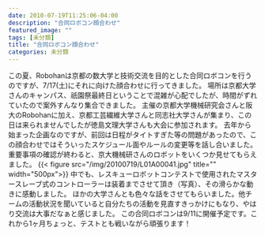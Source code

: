 ```yaml
---
date: 2010-07-19T11:25:06-04:00
description: "合同ロボコン顔合わせ"
featured_image: ""
tags: [未分類]
title: "合同ロボコン顔合わせ"
categories: 未分類
---
```


この夏、Robohanは京都の数大学と技術交流を目的とした合同ロボコンを行うのですが、7/17(土)にそれに向けた顔合わせに行ってきました。
場所は京都大学さんのキャンパス、祇園祭最終日ということで混雑が心配でしたが、時間がずれていたので案外すんなり集合できました。
主催の京都大学機械研究会さんと阪大のRobohanに加え、京都工芸繊維大学さんと同志社大学さんが集まり、この日は来られませんでしたが徳島文理大学さんも大会に参加されます。
去年から始まった企画なのですが、前回は日程がタイトすぎた等の問題があったので、この顔合わせではそういったスケジュール面やルールの変更等を話し合いました。
重要事項の確認が終わると、京大機械研さんのロボットをいくつか見せてもらえました。
{{< figure src="/img/20100719/L01A00041.jpg" title="" width="500px">}}
中でも、レスキューロボットコンテストで使用されたマスタースレーブ式のコントローラーは装着までさせて頂き（写真）、その滑らかな動きに感動しました。
ほかの大学さんとも色々な話をさせてもらいました。他チームの活動状況を聞いていると自分たちの活動を見直すきっかけにもなり、やはり交流は大事だなぁと感じました。
この合同ロボコンは9/11に開催予定です。これから1ヶ月ちょっと、テストとも戦いながら頑張ります！
